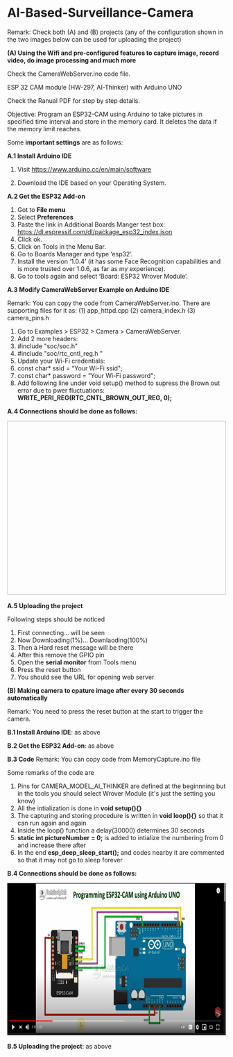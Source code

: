 # AI-Based-Surveillance-Camera


Remark: Check both (A) and (B) projects (any of the configuration shown in the two images below can be used for uploading the project)

**(A) Using the Wifi and pre-configured features to capture image, record video, do image processing and much more**

Check the CameraWebServer.ino code file.

ESP 32 CAM module (HW-297, AI-Thinker) with Arduino UNO

Check the Ranual PDF for step by step details.

Objective: Program an ESP32-CAM using Arduino to take pictures in specified time interval and store in the memory card. It deletes the data if the memory limit reaches.



Some **important settings** are as follows:

**A.1 Install Arduino IDE**

1. Visit https://www.arduino.cc/en/main/software

2. Download the IDE based on your Operating System.


**A.2 Get the ESP32 Add-on**

1. Got to **File menu**
2. Select **Preferences**
3. Paste the link in Additional Boards Manger test box: https://dl.espressif.com/dl/package_esp32_index.json
4. Click ok.
5. Click on Tools in the Menu Bar.
6. Go to Boards Manager and type ‘esp32’.
7. Install the version ‘1.0.4’ (it has some Face Recognition capabilities and is more trusted over 1.0.6, as far as my experience).
8. Go to tools again and select ‘Board: ESP32 Wrover Module’.

**A.3 Modify CameraWebServer Example on Arduino IDE**

Remark: You can copy the code from CameraWebServer.ino. There are supporting files for it as: (1) app_httpd.cpp (2) camera_index.h (3) camera_pins.h

1. Go to Examples > ESP32 > Camera > CameraWebServer.
2. Add 2 more headers:
3. #include "soc/soc.h"
4. #include "soc/rtc_cntl_reg.h "
5. Update your Wi-Fi credentials:
6. const char* ssid = “Your Wi-Fi ssid";
7. const char* password = “Your Wi-Fi password";
8. Add following line under void setup() method to supress the Brown out error due to pwer fluctuations: **WRITE_PERI_REG(RTC_CNTL_BROWN_OUT_REG, 0);**

**A.4 Connections should be done as follows:**

<img src=" " width=700 height=400>

**A.5 Uploading the project**

Following steps should be noticed

1. First connecting... will be seen
2. Now Downloading(1%)... Downlaoding(100%)
3. Then a Hard reset message will be there
4. After this remove the GPIO pin
5. Open the **serial monitor** from Tools menu
6. Press the reset button
7. You should see the URL for opening web server

**(B) Making camera to cpature image after every 30 seconds automatically**

Remark: You need to press the reset button at the start to trigger the camera.

**B.1 Install Arduino IDE**: as above

**B.2 Get the ESP32 Add-on**: as above

**B.3 Code**
Remark: You can copy code from MemoryCapture.ino file

Some remarks of the code are

1. Pins for CAMERA_MODEL_AI_THINKER are defined at the beginnning but in the tools you should select Wrover Module (it's just the setting you know)
2. All the intialization is done in **void setup(){}**
3. The capturing and storing procedure is written in **void loop(){}** so that it can run again and again
4. Inside the loop() function a delay(30000) determines 30 seconds
5. **static int pictureNumber = 0;** is added to intialize the numbering from 0 and increase there after
6. In the end **esp_deep_sleep_start();** and codes nearby it are commented so that it may not go to sleep forever

**B.4 Connections should be done as follows:**

<img src="https://github.com/Duttabhi/Survelliance-Camera-uisng-ESP32-CAM-and-Arduino/blob/master/timeLapse.PNG" width=900 height=350>

**B.5 Uploading the project**: as above
